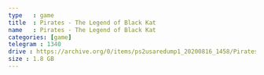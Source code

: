 ```yaml
---
type   : game
title  : Pirates - The Legend of Black Kat
name   : Pirates - The Legend of Black Kat
categories: [game]
telegram : 1340
drive : https://archive.org/0/items/ps2usaredump1_20200816_1458/Pirates%20-%20The%20Legend%20of%20Black%20Kat.7z
size : 1.8 GB
---
```



